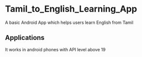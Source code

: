# Tamil_to_English_Learning_App
A basic Android App which helps users learn English from Tamil

## Applications
It works in android phones with API level above 19
